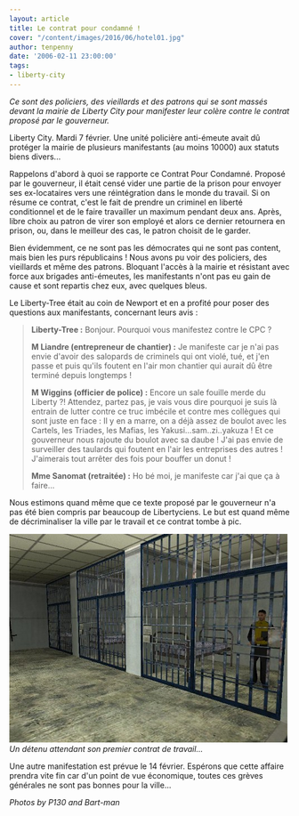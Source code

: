 ```yaml
---
layout: article
title: Le contrat pour condamné !
cover: "/content/images/2016/06/hotel01.jpg"
author: tenpenny
date: '2006-02-11 23:00:00'
tags:
- liberty-city
---
```


_Ce sont des policiers, des vieillards et des patrons qui se sont massés devant la mairie de Liberty City pour manifester leur colère contre le contrat proposé par le gouverneur._

Liberty City. Mardi 7 février. Une unité policière anti-émeute avait dû protéger la mairie de plusieurs manifestants (au moins 10000) aux statuts biens divers...

Rappelons d'abord à quoi se rapporte ce Contrat Pour Condamné. Proposé par le gouverneur, il était censé vider une partie de la prison pour envoyer ses ex-locataires vers une réintégration dans le monde du travail. Si on résume ce contrat, c'est le fait de prendre un criminel en liberté conditionnel et de le faire travailler un maximum pendant deux ans. Après, libre choix au patron de virer son employé et alors ce dernier retournera en prison, ou, dans le meilleur des cas, le patron choisit de le garder.

Bien évidemment, ce ne sont pas les démocrates qui ne sont pas content, mais bien les purs républicains ! Nous avons pu voir des policiers, des vieillards et même des patrons. Bloquant l'accès à la mairie et résistant avec force aux brigades anti-émeutes, les manifestants n'ont pas eu gain de cause et sont repartis chez eux, avec quelques bleus.

Le Liberty-Tree était au coin de Newport et en a profité pour poser des questions aux manifestants, concernant leurs avis :

> **Liberty-Tree :** Bonjour. Pourquoi vous manifestez contre le CPC ?
> 
> **M Liandre (entrepreneur de chantier) :** Je manifeste car je n'ai pas envie d'avoir des salopards de criminels qui ont violé, tué, et j'en passe et puis qu'ils foutent en l'air mon chantier qui aurait dû être terminé depuis longtemps !
> 
> **M Wiggins (officier de police) :** Encore un sale fouille merde du Liberty ?! Attendez, partez pas, je vais vous dire pourquoi je suis là entrain de lutter contre ce truc imbécile et contre mes collègues qui sont juste en face : Il y en a marre, on a déjà assez de boulot avec les Cartels, les Triades, les Mafias, les Yakusi...sam..zi..yakuza ! Et ce gouverneur nous rajoute du boulot avec sa daube ! J'ai pas envie de surveiller des taulards qui foutent en l'air les entreprises des autres ! J'aimerais tout arrêter des fois pour bouffer un donut !
> 
> **Mme Sanomat (retraitée) :** Ho bé moi, je manifeste car j'ai que ça à faire...

Nous estimons quand même que ce texte proposé par le gouverneur n'a pas été bien compris par beaucoup de Libertyciens. Le but est quand même de décriminaliser la ville par le travail et ce contrat tombe à pic.

![Un détenu attendant son premier contrat de travail...](/content/images/2005/01/cellules1.jpg)
_Un détenu attendant son premier contrat de travail..._

Une autre manifestation est prévue le 14 février. Espérons que cette affaire prendra vite fin car d'un point de vue économique, toutes ces grèves générales ne sont pas bonnes pour la ville...

_Photos by P130 and Bart-man_